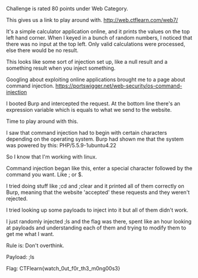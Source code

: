 Challenge is rated 80 points under Web Category.

This gives us a link to play around with.
http://web.ctflearn.com/web7/ 

It's a simple calculator application online, and it prints the values on the top left hand corner.
When I keyed in a bunch of random numbers, I noticed that there was no input at the top left.
Only valid calculations were processed, else there would be no result.

This looks like some sort of injection set up, like a null result and a something result when you inject something.

Googling about exploiting online applications brought me to a page about command injection.
https://portswigger.net/web-security/os-command-injection

I booted Burp and intercepted the request.
At the bottom line there's an expression variable which is equals to what we send to the website.

Time to play around with this.

I saw that command injection had to begin with certain characters depending on the operating system.
Burp had shown me that the system was powered by this: 
PHP/5.5.9-1ubuntu4.22

So I know that I'm working with linux.

Command injection began like this, enter a special character followed by the command you want. Like ; or $.

I tried doing stuff like ;cd and ;clear and it printed all of them correctly on Burp, meaning that the website 'accepted' these requests and they weren't rejected. 

I tried looking up some payloads to inject into it but all of them didn't work.

I just randomly injected ;ls and the flag was there, spent like an hour looking at payloads and understanding each of them and trying to modify them to get me what I want.

Rule is: Don't overthink.

Payload: ;ls

Flag: CTFlearn{watch_0ut_f0r_th3_m0ng00s3}
